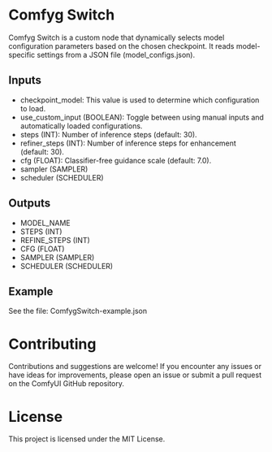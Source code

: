 # Comfyg Switch

Comfyg Switch is a custom node that dynamically selects model configuration parameters based on the chosen checkpoint. 
It reads model-specific settings from a JSON file (model_configs.json).

## Inputs

- checkpoint_model: This value is used to determine which configuration to load.
- use_custom_input (BOOLEAN): Toggle between using manual inputs and automatically loaded configurations.
- steps (INT): Number of inference steps (default: 30).
- refiner_steps (INT): Number of inference steps for enhancement (default: 30).
- cfg (FLOAT): Classifier-free guidance scale (default: 7.0).
- sampler (SAMPLER)
- scheduler (SCHEDULER)

## Outputs

- MODEL_NAME
- STEPS (INT)
- REFINE_STEPS (INT)
- CFG (FLOAT)
- SAMPLER (SAMPLER)
- SCHEDULER (SCHEDULER)

## Example

See the file: ComfygSwitch-example.json

# Contributing

Contributions and suggestions are welcome! If you encounter any issues or have ideas for improvements, please open an issue or submit a pull request on the ComfyUI GitHub repository.

# License

This project is licensed under the MIT License.